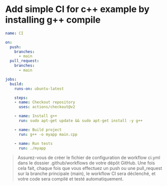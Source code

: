 # Add simple CI for c++ example by installing g++ compile
```yml
name: CI

on:
  push:
    branches:
      - main
  pull_request:
    branches:
      - main

jobs:
  build:
    runs-on: ubuntu-latest

    steps:
    - name: Checkout repository
      uses: actions/checkout@v2

    - name: Install g++
      run: sudo apt-get update && sudo apt-get install -y g++

    - name: Build project
      run: g++ -o myapp main.cpp

    - name: Run tests
      run: ./myapp
```

>Assurez-vous de créer le fichier de configuration de workflow ci.yml dans le dossier .github/workflows de votre dépôt GitHub. Une fois cela fait, chaque fois que vous effectuez un push ou une pull_request sur la branche principale (main), le workflow CI sera déclenché, et votre code sera compilé et testé automatiquement.